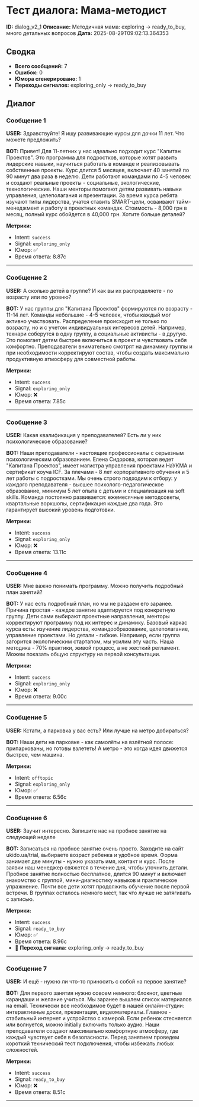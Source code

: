 # Тест диалога: Мама-методист

**ID:** dialog_v2_1
**Описание:** Методичная мама: exploring → ready_to_buy, много детальных вопросов
**Дата:** 2025-08-29T09:02:13.364353

## Сводка

- **Всего сообщений:** 7
- **Ошибок:** 0
- **Юмора сгенерировано:** 1
- **Переходы сигналов:** exploring_only → ready_to_buy

## Диалог

### Сообщение 1

**USER:** Здравствуйте! Я ищу развивающие курсы для дочки 11 лет. Что можете предложить?

**BOT:** Привет! Для 11-летних у нас идеально подходит курс "Капитан Проектов". Это программа для подростков, которые хотят развить лидерские навыки, научиться работать в команде и реализовывать собственные проекты. Курс длится 5 месяцев, включает 40 занятий по 90 минут два раза в неделю. Дети работают командами по 4-5 человек и создают реальные проекты - социальные, экологические, технологические. Наши менторы помогают детям развивать навыки управления, целеполагания и презентации. За время курса ребята изучают типы лидерства, учатся ставить SMART-цели, осваивают тайм-менеджмент и работу в проектных командах. Стоимость - 8,000 грн в месяц, полный курс обойдется в 40,000 грн. Хотите больше деталей?

**Метрики:**
- Intent: `success`
- Signal: `exploring_only`
- Юмор: ✅
- Время ответа: 8.87с

---

### Сообщение 2

**USER:** А сколько детей в группе? И как вы их распределяете - по возрасту или по уровню?

**BOT:** У нас группы для "Капитана Проектов" формируются по возрасту - 11-14 лет. Команды небольшие - 4-5 человек, чтобы каждый мог активно участвовать. Распределение происходит не только по возрасту, но и с учетом индивидуальных интересов детей. Например, технари соберутся в одну группу, а социальные активисты - в другую. Это помогает детям быстрее включиться в проект и чувствовать себя комфортно. Преподаватели внимательно смотрят на динамику группы и при необходимости корректируют состав, чтобы создать максимально продуктивную атмосферу для совместной работы.

**Метрики:**
- Intent: `success`
- Signal: `exploring_only`
- Юмор: ❌
- Время ответа: 7.85с

---

### Сообщение 3

**USER:** Какая квалификация у преподавателей? Есть ли у них психологическое образование?

**BOT:** Наши преподаватели - настоящие профессионалы с серьезным психологическим образованием. Елена Сидорова, которая ведет "Капитана Проектов", имеет магистра управления проектами НаУКМА и сертификат коуча ICF. За плечами - 8 лет корпоративного обучения и 5 лет работы с подростками. Мы очень строго подходим к отбору: у каждого преподавателя - высшее психолого-педагогическое образование, минимум 5 лет опыта с детьми и специализация на soft skills. Команда постоянно развивается: ежемесячные методсоветы, квартальные воркшопы, сертификация каждые два года. Это гарантирует высокий уровень подготовки.

**Метрики:**
- Intent: `success`
- Signal: `exploring_only`
- Юмор: ❌
- Время ответа: 13.11с

---

### Сообщение 4

**USER:** Мне важно понимать программу. Можно получить подробный план занятий?

**BOT:** У нас есть подробный план, но мы не раздаем его заранее. Причина простая - каждое занятие адаптируется под конкретную группу. Дети сами выбирают проектные направления, менторы корректируют программу под их интерес и динамику. Базовый каркас курса есть: изучение лидерства, командообразование, целеполагание, управление проектами. Но детали - гибкие. Например, если группа загорится экологическим стартапом, мы усилим эту часть. Наша методика - 70% практики, живой процесс, а не жесткий регламент. Можем показать общую структуру на первой консультации.

**Метрики:**
- Intent: `success`
- Signal: `exploring_only`
- Юмор: ❌
- Время ответа: 9.00с

---

### Сообщение 5

**USER:** Кстати, а парковка у вас есть? Или лучше на метро добираться?

**BOT:** Наши дети на парковке - как самолёты на взлётной полосе: припаркованы, но готовы взлететь! А метро - это когда идея движется быстрее, чем машина.

**Метрики:**
- Intent: `offtopic`
- Signal: `exploring_only`
- Юмор: ✅
- Время ответа: 6.56с

---

### Сообщение 6

**USER:** Звучит интересно. Запишите нас на пробное занятие на следующей неделе

**BOT:** Записаться на пробное занятие очень просто. Заходите на сайт ukido.ua/trial, выбираете возраст ребенка и удобное время. Форма занимает две минуты - нужно указать имя, контакт и курс. После заявки наш менеджер свяжется в течение дня, чтобы уточнить детали. Пробное занятие полностью бесплатное, длится 90 минут и включает знакомство с группой, мини-диагностику навыков и практическое упражнение. Почти все дети хотят продолжить обучение после первой встречи. В группах осталось немного мест, так что лучше не затягивать с записью.
<!-- [CTA_READY] -->

**Метрики:**
- Intent: `success`
- Signal: `ready_to_buy`
- Юмор: ✅
- Время ответа: 8.96с
- 🔄 **Переход сигнала:** exploring_only → ready_to_buy

---

### Сообщение 7

**USER:** И ещё - нужно ли что-то приносить с собой на первое занятие?

**BOT:** Для первого занятия нужно совсем немного: блокнот, цветные карандаши и желание учиться. Мы заранее вышлем список материалов на email. Технически все необходимое будет в нашей онлайн-студии: интерактивные доски, презентации, видеоматериалы. Главное - стабильный интернет и устройство с камерой. Если ребенок стесняется или волнуется, можно initially включить только аудио. Наши преподаватели создают максимально комфортную атмосферу, где каждый чувствует себя в безопасности. Перед занятием проведем короткий технический тест подключения, чтобы избежать любых сложностей.

**Метрики:**
- Intent: `success`
- Signal: `ready_to_buy`
- Юмор: ❌
- Время ответа: 8.51с

---

